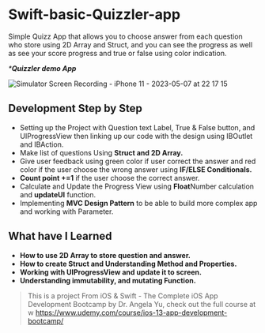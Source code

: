 # Swift-basic-Quizzler-app
Simple Quizz App that allows you to choose answer from each question who store using 2D Array and Struct, and you can see the progress as well as see your score progress and true or false using color indication.

_***Quizzler demo App**_

![Simulator Screen Recording - iPhone 11 - 2023-05-07 at 22 17 15](https://github.com/Surya221299/Swift-basic-Quizzler-app/assets/60531747/6a9cf48f-f7b8-4886-98d0-536d2283bee1)

## Development Step by Step
- Setting up the Project with Question text Label, True & False button, and UIProgressView then linking up our code with the design using IBOutlet and IBAction.
- Make list of questions Using **Struct and 2D Array.**
- Give user feedback using green color if user correct the answer and red color if the user choose the wrong answer using **IF/ELSE Conditionals.**
- **Count point +=1** if the user choose the correct answer.
- Calculate and Update the Progress View using **Float**Number calculation and **updateUI** function.
- Implementing **MVC Design Pattern** to be able to build more complex app and working with Parameter.
## What have I Learned
- **How to use 2D Array to store question and answer.**
- **How to create Struct and Understanding Method and Properties.**
- **Working with UIProgressView and update it to screen.**
- **Understanding immutability, and mutating Function.**

>This is a project From iOS & Swift - The Complete iOS App Development Bootcamp by Dr. Angela Yu, check out the full course at w https://www.udemy.com/course/ios-13-app-development-bootcamp/
